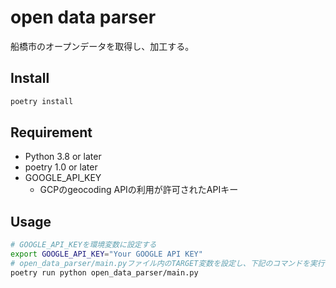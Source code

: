 # open data parser
船橋市のオープンデータを取得し、加工する。

## Install
```bash
poetry install
```

## Requirement
- Python 3.8 or later
- poetry 1.0 or later
- GOOGLE_API_KEY
    - GCPのgeocoding APIの利用が許可されたAPIキー

## Usage
```bash
# GOOGLE_API_KEYを環境変数に設定する
export GOOGLE_API_KEY="Your GOOGLE API KEY"
# open_data_parser/main.pyファイル内のTARGET変数を設定し、下記のコマンドを実行する
poetry run python open_data_parser/main.py
```
